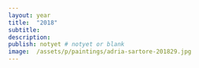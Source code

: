 ```yaml
---
layout: year
title:  "2018"
subtitle:
description:
publish: notyet # notyet or blank
image:  /assets/p/paintings/adria-sartore-201829.jpg
---
```

